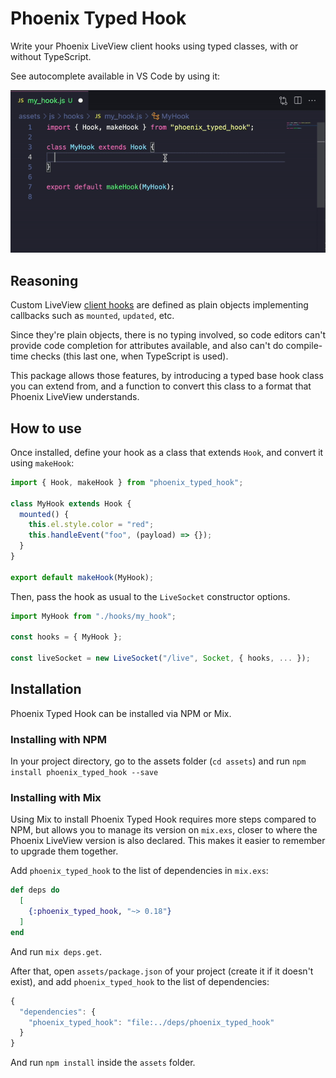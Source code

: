 # Phoenix Typed Hook

Write your Phoenix LiveView client hooks using typed classes, with or without TypeScript.

See autocomplete available in VS Code by using it:

![Demo of code editor autocomplete using phoenix_typed_hook](https://github.com/guisehn/phoenix_typed_hook/raw/v0.18.0/misc/demo.gif)

## Reasoning

Custom LiveView [client hooks](https://hexdocs.pm/phoenix_live_view/0.18.0/js-interop.html#client-hooks-via-phx-hook) are defined as plain objects implementing callbacks such as `mounted`, `updated`, etc.

Since they're plain objects, there is no typing involved, so code editors can't provide code completion for attributes available, and also can't do compile-time checks (this last one, when TypeScript is used).

This package allows those features, by introducing a typed base hook class you can extend from, and a function to convert this class to a format that Phoenix LiveView understands.

## How to use

Once installed, define your hook as a class that extends `Hook`, and convert it using `makeHook`:

```js
import { Hook, makeHook } from "phoenix_typed_hook";

class MyHook extends Hook {
  mounted() {
    this.el.style.color = "red";
    this.handleEvent("foo", (payload) => {});
  }
}

export default makeHook(MyHook);
```

Then, pass the hook as usual to the `LiveSocket` constructor options.

```js
import MyHook from "./hooks/my_hook";

const hooks = { MyHook };

const liveSocket = new LiveSocket("/live", Socket, { hooks, ... });
```

## Installation

Phoenix Typed Hook can be installed via NPM or Mix.

### Installing with NPM

In your project directory, go to the assets folder (`cd assets`) and run `npm install phoenix_typed_hook --save`

### Installing with Mix

Using Mix to install Phoenix Typed Hook requires more steps compared to NPM, but allows you to manage its version on `mix.exs`, closer to where the Phoenix LiveView version is also declared. This makes it easier to remember to upgrade them together.

Add `phoenix_typed_hook` to the list of dependencies in `mix.exs`:

```elixir
def deps do
  [
    {:phoenix_typed_hook, "~> 0.18"}
  ]
end
```

And run `mix deps.get`.

After that, open `assets/package.json` of your project (create it if it doesn't exist), and add `phoenix_typed_hook` to the list of dependencies:

```js
{
  "dependencies": {
    "phoenix_typed_hook": "file:../deps/phoenix_typed_hook"
  }
}
```

And run `npm install` inside the `assets` folder.
